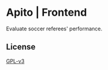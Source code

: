 # Apito | Frontend

Evaluate soccer referees' performance.

## License

[GPL-v3](https://www.gnu.org/licenses/gpl-3.0.en.html)
